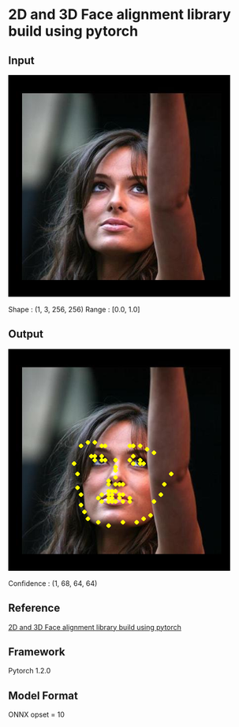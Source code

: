 # 2D and 3D Face alignment library build using pytorch

## Input

![Input](aflw-test.jpg)

Shape : (1, 3, 256, 256)
Range : [0.0, 1.0]

## Output

![Output](output.png)

Confidence : (1, 68, 64, 64)

## Reference

[2D and 3D Face alignment library build using pytorch](https://github.com/1adrianb/face-alignment)

## Framework

Pytorch 1.2.0

## Model Format

ONNX opset = 10
